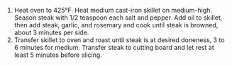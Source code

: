 1. Heat oven to 425°F. Heat medium cast-iron skillet on medium-high. Season steak with 1/2 teaspoon each salt and pepper. Add oil to skillet, then add steak, garlic, and rosemary and cook until steak is browned, about 3 minutes per side.
2. Transfer skillet to oven and roast until steak is at desired doneness, 3 to 6 minutes for medium. Transfer steak to cutting board and let rest at least 5 minutes before slicing. 
